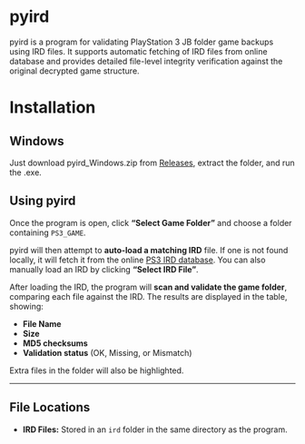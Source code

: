 # pyird
pyird is a program for validating PlayStation 3 JB folder game backups using IRD files. It supports automatic fetching of IRD files from online database and provides detailed file-level integrity verification against the original decrypted game structure.

Installation
============
Windows
------------------------
Just download pyird_Windows.zip from [Releases](https://github.com/FlexBy420/pyird/releases/latest), extract the folder, and run the .exe.

## Using pyird

Once the program is open, click **“Select Game Folder”** and choose a folder containing `PS3_GAME`.

pyird will then attempt to **auto-load a matching IRD** file. If one is not found locally, it will fetch it from the online [PS3 IRD database](https://flexby420.github.io/playstation_3_ird_database/). You can also manually load an IRD by clicking **“Select IRD File”**.

After loading the IRD, the program will **scan and validate the game folder**, comparing each file against the IRD. The results are displayed in the table, showing:

- **File Name**
- **Size**
- **MD5 checksums**
- **Validation status** (OK, Missing, or Mismatch)  

Extra files in the folder will also be highlighted.

---

## File Locations
- **IRD Files:** Stored in an `ird` folder in the same directory as the program.  
